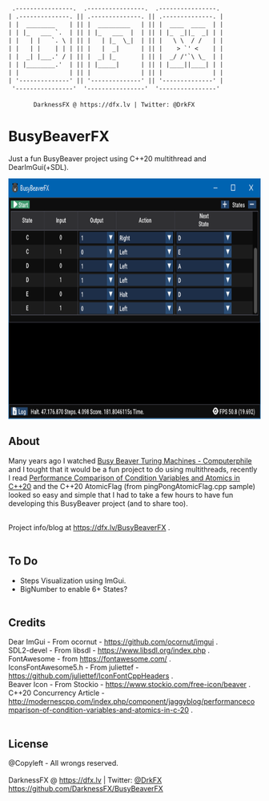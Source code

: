      .----------------.  .----------------.  .----------------. 
    | .--------------. || .--------------. || .--------------. |
    | |  ________    | || |  _________   | || |  ____  ____  | |
    | | |_   ___ `.  | || | |_   ___  |  | || | |_  _||_  _| | |
    | |   | |   `. \ | || |   | |_  \_|  | || |   \ \  / /   | |
    | |   | |    | | | || |   |  _|      | || |    > `' <    | |
    | |  _| |___.' / | || |  _| |_       | || |  _/ /'`\ \_  | |
    | | |________.'  | || | |_____|      | || | |____||____| | |
    | |              | || |              | || |              | |
    | '--------------' || '--------------' || '--------------' |
     '----------------'  '----------------'  '----------------' 

           DarknessFX @ https://dfx.lv | Twitter: @DrkFX

# BusyBeaverFX

Just a fun BusyBeaver project using C++20 multithread and DearImGui(+SDL).

<img src="https://raw.githubusercontent.com/DarknessFX/BusyBeaverFX/main/.git_img/BusyBeaverFX_screenshot.png" width="640" height="480" />

## About

Many years ago I watched <a href="https://www.youtube.com/watch?v=CE8UhcyJS0I" target="_blank">Busy Beaver Turing Machines - Computerphile</a> and I tought that it would be a fun project to do using multithreads, recently I read <a href="http://modernescpp.com/index.php/component/jaggyblog/performancecomparison-of-condition-variables-and-atomics-in-c-20" target="_blank">Performance Comparison of Condition Variables and Atomics in C++20</a> and the C++20 AtomicFlag (from pingPongAtomicFlag.cpp sample) looked so easy and simple that I had to take a few hours to have fun developing this BusyBeaver project (and to share too).<br/><br/>

Project info/blog at <a href="https://dfx.lv/TimelapseFX" target="_blank">https://dfx.lv/BusyBeaverFX</a> .<br/><br/>

## To Do

- Steps Visualization using ImGui.<br/>
- BigNumber to enable 6+ States?<br/><br/>

## Credits

Dear ImGui                - From ocornut - https://github.com/ocornut/imgui .<br/>
SDL2-devel                - From libsdl - https://www.libsdl.org/index.php .<br/>
FontAwesome               - from https://fontawesome.com/ .<br/>
IconsFontAwesome5.h       - From juliettef - https://github.com/juliettef/IconFontCppHeaders .<br/>
Beaver Icon               - From Stockio - https://www.stockio.com/free-icon/beaver .<br/>
C++20 Concurrency Article - http://modernescpp.com/index.php/component/jaggyblog/performancecomparison-of-condition-variables-and-atomics-in-c-20 .<br/><br/>

## License

@Copyleft - All wrongs reserved. <br/><br/>
DarknessFX @ <a href="https://dfx.lv" target="_blank">https://dfx.lv</a> | Twitter: <a href="https://twitter.com/DrkFX" target="_blank">@DrkFX</a> <br/>https://github.com/DarknessFX/BusyBeaverFX

